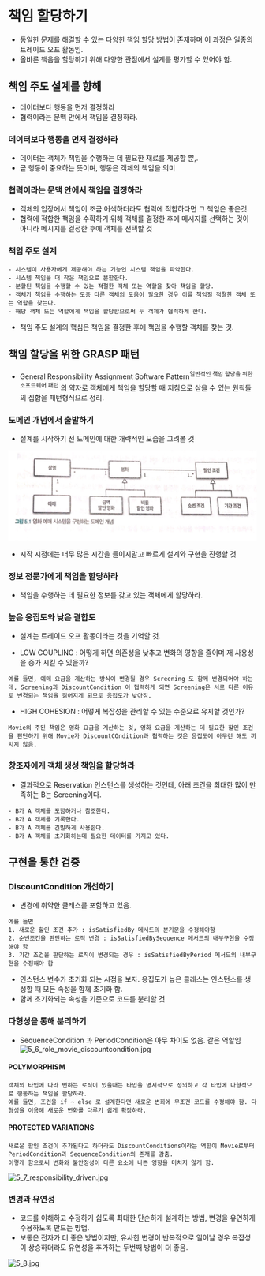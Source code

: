 # 책임 할당하기
- 동일한 문제를 해결할 수 있는 다양한 책임 할당 방법이 존재하며 이 과정은 일종의 트레이드 오프 활동임.
- 올바른 책음을 할당하기 위해 다양한 관점에서 설계를 평가할 수 있어야 함.

## 책임 주도 설계를 향해
- 데이터보다 행동을 먼저 결정하라
- 협력이라는 문맥 안에서 책임을 결정하라.

### 데이터보다 행동을 먼저 결정하라
- 데이터는 객체가 책임을 수행하는 데 필요한 재료를 제공할 뿐,.
- 곧 행동이 중요하는 뜻이며, 행동은 객체의 책임을 의미

### 협력이라는 문맥 안에서 책임을 결정하라
- 객체의 입장에서 책임이 조금 어색하더라도 협력에 적합하다면 그 책임은 좋은것.
- 협력에 적합한 책임을 수확하기 위해 객체를 결정한 후에 메시지를 선택하는 것이 아니라 메시지를 결정한 후에 객체를 선택할 것

### 책임 주도 설계
```
- 시스템이 사용자에게 제공해야 하는 기능인 시스템 책임을 파악한다. 
- 시스템 책임을 더 작은 책임으로 분할한다. 
- 분할된 책임을 수행할 수 있는 적절한 객체 또는 역할을 찾아 책임을 할당. 
- 객체가 책임을 수행하는 도중 다른 객체의 도움이 필요한 경우 이를 책임질 적절한 객체 또는 역할을 찾는다. 
- 해당 객체 또는 역할에게 책임을 할당함으로써 두 객체가 협력하게 한다. 
```

- 책임 주도 설계의 핵심은 책임을 결정한 후에 책임을 수행할 객체를 찾는 것.

## 책임 할당을 위한 GRASP 패턴
- General Responsibility Assignment Software Pattern<sup>일반적인 책임 할당을 위한 소프트웨어 패턴</sup> 의 약자로 객체에게 책임을 할당할 때 지침으로 삼을 수 있는 원칙들의 집합을 패턴형식으로 정리.

### 도메인 개념에서 출발하기
- 설계를 시작하기 전 도메인에 대한 개략적인 모습을 그려볼 것

![domain5_1.JPG](domain5_1.JPG)

- 시작 시점에는 너무 많은 시간을 들이지말고 빠르게 설계와 구현을 진행할 것

### 정보 전문가에게 책임을 할당하라
- 책임을 수행하는 데 필요한 정보를 갖고 있는 객체에게 할당하라. 

### 높은 응집도와 낮은 결합도
- 설계는 트레이드 오프 활동이라는 것을 기억할 것.

- LOW COUPLING : 어떻게 하면 의존성을 낮추고 변화의 영향을 줄이며 재 사용성을 증가 시킬 수 있을까?
```
예를 들면, 예매 요금을 계산하는 방식이 변경될 경우 Screening 도 함께 변경되어야 하는데, Screening과 DiscountCondition 이 협력하게 되면 Screening은 서로 다른 이유로 변경되는 책임을 짊어지게 되므로 응집도가 낮아짐.
```
- HIGH COHESION : 어떻게 복잡성을 관리할 수 있는 수준으로 유지할 것인가?
```
Movie의 주된 책임은 영화 요금을 계산하는 것, 영화 요금을 계산하는 데 필요한 할인 조건을 판단하기 위해 Movie가 DiscountCOndition과 협력하는 것은 응집도에 아무런 해도 끼치지 않음.
```

### 창조자에게 객체 생성 책임을 할당하라
- 결과적으로 Reservation 인스턴스를 생성하는 것인데, 아래 조건을 최대한 많이 만족하는 B는 Screening이다.
```
- B가 A 객체를 포함하거나 참조한다.
- B가 A 객체를 기록한다.
- B가 A 객체를 긴밀하게 사용한다.
- B가 A 객체를 초기화하는데 필요한 데이터를 가지고 있다.
```

## 구현을 통한 검증

### DiscountCondition 개선하기
- 변경에 취약한 클래스를 포함하고 있음.
```
예를 들면 
1. 새로운 할인 조건 추가 : isSatisfiedBy 메서드의 분기문을 수정해야함 
2. 순번조건을 판단하는 로직 변경 : isSatisfiedBySequence 메서드의 내부구현을 수정해야 함 
3. 기간 조건을 판단하는 로직이 변경되는 경우 : isSatisfiedByPeriod 메서드의 내부구현을 수정해야 함
```

- 인스턴스 변수가 초기화 되는 시점을 보자. 응집도가 높은 클래스는 인스턴스를 생성할 때 모든 속성을 함께 초기화 함.
- 함께 초기화되는 속성을 기준으로 코드를 분리할 것

### 다형성을 통해 분리하기
- SequenceCondition 과 PeriodCondition은 아무 차이도 없음. 같은 역할임
![5_6_role_movie_discountcondition.jpg](5_6_role_movie_discountcondition.jpg)

#### POLYMORPHISM
```
객체의 타입에 따라 변하는 로직이 있을때는 타입을 명시적으로 정의하고 각 타입에 다형적으로 행동하는 책임을 할당하라. 
예를 들면, 조건을 if ~ else 로 설계한다면 새로운 변화에 무조건 코드를 수정해야 함. 다형성을 이용해 새로운 변화를 다루기 쉽게 확장하라.
```

#### PROTECTED VARIATIONS
```
새로운 할인 조건이 추가된다고 하더라도 DiscountConditions이라는 역할이 Movie로부터 PeriodCondition과 SequenceCondition의 존재를 감춤.
이렇게 함으로써 변화와 불안정성이 다른 요소에 나쁜 영향을 미치지 않게 함.
```

![5_7_responsibility_driven.jpg](5_7_responsibility_driven.jpg)

### 변경과 유연성
- 코드를 이해하고 수정하기 쉽도록 최대한 단순하게 설계하는 방법, 변경을 유연하게 수용하도록 만드는 방법.
- 보통은 전자가 더 좋은 방법이지만, 유사한 변경이 반복적으로 일어날 경우 복잡성이 상승하더라도 유연성을 추가하는 두번째 방법이 더 좋음.

![5_8.jpg](5_8.jpg)




